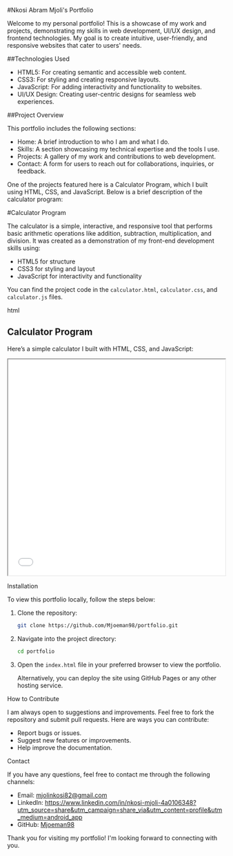 #Nkosi Abram Mjoli's Portfolio

Welcome to my personal portfolio! This is a showcase of my work and projects, demonstrating my skills in web development, UI/UX design, and frontend technologies. My goal is to create intuitive, user-friendly, and responsive websites that cater to users' needs.



##Technologies Used

- HTML5: For creating semantic and accessible web content.
- CSS3: For styling and creating responsive layouts.
- JavaScript: For adding interactivity and functionality to websites.
- UI/UX Design: Creating user-centric designs for seamless web experiences.



##Project Overview

This portfolio includes the following sections:

- Home: A brief introduction to who I am and what I do.
- Skills: A section showcasing my technical expertise and the tools I use.
- Projects: A gallery of my work and contributions to web development.
- Contact: A form for users to reach out for collaborations, inquiries, or feedback.

One of the projects featured here is a Calculator Program, which I built using HTML, CSS, and JavaScript. Below is a brief description of the calculator program:

#Calculator Program

The calculator is a simple, interactive, and responsive tool that performs basic arithmetic operations like addition, subtraction, multiplication, and division. It was created as a demonstration of my front-end development skills using:

- HTML5 for structure
- CSS3 for styling and layout
- JavaScript for interactivity and functionality

You can find the project code in the `calculator.html`, `calculator.css`, and `calculator.js` files.

html
<section id="calculator">
  <h2>Calculator Program</h2>
  <p>Here’s a simple calculator I built with HTML, CSS, and JavaScript:</p>
  <iframe src="calculator.html" width="100%" height="500px" title="Calculator Program"></iframe>
</section>

Installation

To view this portfolio locally, follow the steps below:

1. Clone the repository:

   ```bash
   git clone https://github.com/Mjoeman98/portfolio.git
   ```

2. Navigate into the project directory:

   ```bash
   cd portfolio
   ```

3. Open the `index.html` file in your preferred browser to view the portfolio.

   Alternatively, you can deploy the site using GitHub Pages or any other hosting service.


How to Contribute

I am always open to suggestions and improvements. Feel free to fork the repository and submit pull requests. Here are ways you can contribute:

- Report bugs or issues.
- Suggest new features or improvements.
- Help improve the documentation.



Contact

If you have any questions, feel free to contact me through the following channels:
- Email: [mjolinkosi82@gmail.com](mailto:mjolinkosi82@gmail.com)
- LinkedIn: https://www.linkedin.com/in/nkosi-mjoli-4a0106348?utm_source=share&utm_campaign=share_via&utm_content=profile&utm_medium=android_app
- GitHub: [Mjoeman98](https://github.com/Mjoeman98)



Thank you for visiting my portfolio! I'm looking forward to connecting with you.



